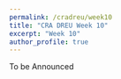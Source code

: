 ```yaml
---
permalink: /cradreu/week10
title: "CRA DREU Week 10"
excerpt: "Week 10"
author_profile: true
---
```

To be Announced